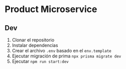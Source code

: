 # Product Microservice


## Dev

1. Clonar el repositorio
2. Instalar dependencias
3. Crear el archivo `.env` basado en el `env.template`
4. Ejecutar migración de prima `npx prisma migrate dev`
5. Ejecutar `npm run start:dev`